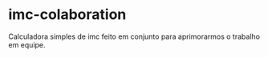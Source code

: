# imc-colaboration
Calculadora simples de imc feito em conjunto para aprimorarmos o trabalho em equipe.
